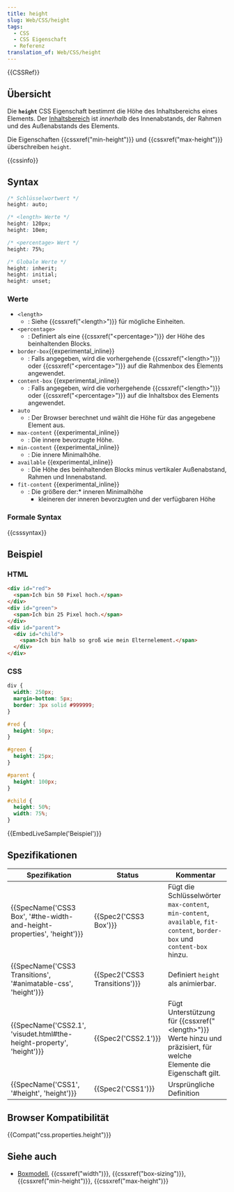 ```yaml
---
title: height
slug: Web/CSS/height
tags:
  - CSS
  - CSS Eigenschaft
  - Referenz
translation_of: Web/CSS/height
---
```

{{CSSRef}}

## Übersicht

Die **`height`** CSS Eigenschaft bestimmt die Höhe des Inhaltsbereichs eines Elements. Der [Inhaltsbereich](/de/docs/Web/CSS/Boxmodell#Inhalt) ist _innerhalb_ des Innenabstands, der Rahmen und des Außenabstands des Elements.

Die Eigenschaften {{cssxref("min-height")}} und {{cssxref("max-height")}} überschreiben `height`.

{{cssinfo}}

## Syntax

```css
/* Schlüsselwortwert */
height: auto;

/* <length> Werte */
height: 120px;
height: 10em;

/* <percentage> Wert */
height: 75%;

/* Globale Werte */
height: inherit;
height: initial;
height: unset;
```

### Werte

- `<length>`
  - : Siehe {{cssxref("&lt;length&gt;")}} für mögliche Einheiten.
- `<percentage>`
  - : Definiert als eine {{cssxref("&lt;percentage&gt;")}} der Höhe des beinhaltenden Blocks.
- `border-box`{{experimental_inline}}
  - : Falls angegeben, wird die vorhergehende {{cssxref("&lt;length&gt;")}} oder {{cssxref("&lt;percentage&gt;")}} auf die Rahmenbox des Elements angewendet.
- `content-box` {{experimental_inline}}
  - : Falls angegeben, wird die vorhergehende {{cssxref("&lt;length&gt;")}} oder {{cssxref("&lt;percentage&gt;")}} auf die Inhaltsbox des Elements angewendet.
- `auto`
  - : Der Browser berechnet und wählt die Höhe für das angegebene Element aus.
- `max-content` {{experimental_inline}}
  - : Die innere bevorzugte Höhe.
- `min-content` {{experimental_inline}}
  - : Die innere Minimalhöhe.
- `available` {{experimental_inline}}
  - : Die Höhe des beinhaltenden Blocks minus vertikaler Außenabstand, Rahmen und Innenabstand.
- `fit-content` {{experimental_inline}}
  - : Die größere der:\* inneren Minimalhöhe
    - kleineren der inneren bevorzugten und der verfügbaren Höhe

### Formale Syntax

{{csssyntax}}

## Beispiel

### HTML

```html
<div id="red">
  <span>Ich bin 50 Pixel hoch.</span>
</div>
<div id="green">
  <span>Ich bin 25 Pixel hoch.</span>
</div>
<div id="parent">
  <div id="child">
    <span>Ich bin halb so groß wie mein Elternelement.</span>
  </div>
</div>
```

### CSS

```css
div {
  width: 250px;
  margin-bottom: 5px;
  border: 3px solid #999999;
}

#red {
  height: 50px;
}

#green {
  height: 25px;
}

#parent {
  height: 100px;
}

#child {
  height: 50%;
  width: 75%;
}
```

{{EmbedLiveSample('Beispiel')}}

## Spezifikationen

| Spezifikation                                                                                | Status                                   | Kommentar                                                                                                                             |
| -------------------------------------------------------------------------------------------- | ---------------------------------------- | ------------------------------------------------------------------------------------------------------------------------------------- |
| {{SpecName('CSS3 Box', '#the-width-and-height-properties', 'height')}} | {{Spec2('CSS3 Box')}}             | Fügt die Schlüsselwörter `max-content`, `min-content`, `available`, `fit-content`, `border-box` und `content-box` hinzu.              |
| {{SpecName('CSS3 Transitions', '#animatable-css', 'height')}}             | {{Spec2('CSS3 Transitions')}} | Definiert `height` als animierbar.                                                                                                    |
| {{SpecName('CSS2.1', 'visudet.html#the-height-property', 'height')}} | {{Spec2('CSS2.1')}}                 | Fügt Unterstützung für {{cssxref("&lt;length&gt;")}} Werte hinzu und präzisiert, für welche Elemente die Eigenschaft gilt. |
| {{SpecName('CSS1', '#height', 'height')}}                                     | {{Spec2('CSS1')}}                 | Ursprüngliche Definition                                                                                                              |

## Browser Kompatibilität

{{Compat("css.properties.height")}}

## Siehe auch

- [Boxmodell](/de/docs/Web/CSS/Boxmodell), {{cssxref("width")}}, {{cssxref("box-sizing")}}, {{cssxref("min-height")}}, {{cssxref("max-height")}}
